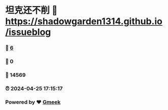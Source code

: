# 坦克还不削 :link: https://shadowgarden1314.github.io/issueblog 
### :page_facing_up: [6](https://shadowgarden1314.github.io/issueblog/tag.html) 
### :speech_balloon: 0 
### :hibiscus: 14569 
### :alarm_clock: 2024-04-25 17:15:17 
### Powered by :heart: [Gmeek](https://github.com/Meekdai/Gmeek)
